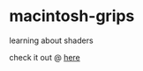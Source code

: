 # macintosh-grips
learning about shaders

check it out @ [here](http://benlyaunzon.com/macintosh-grips)
